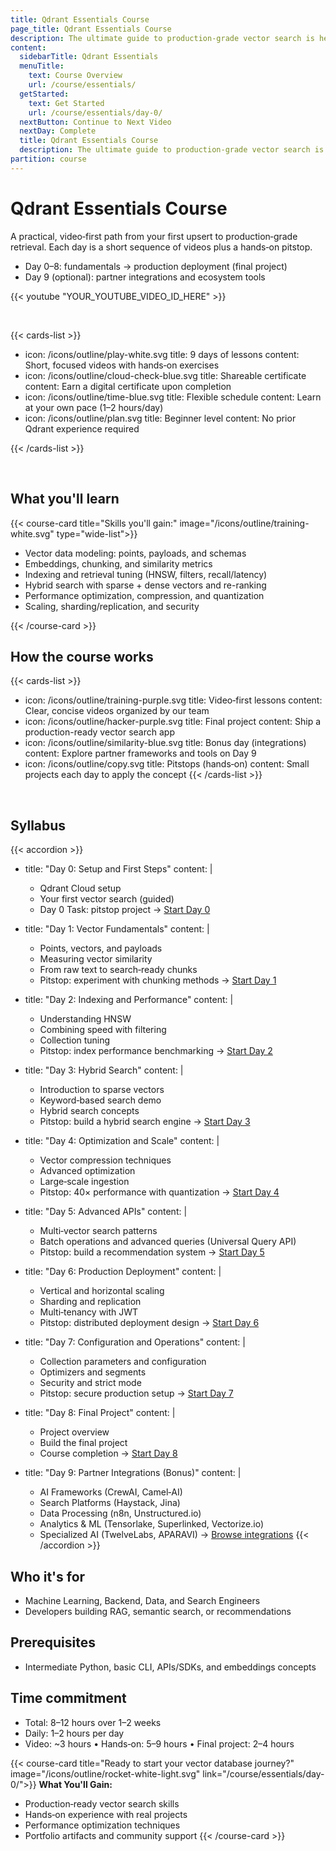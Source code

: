 ```yaml
---
title: Qdrant Essentials Course
page_title: Qdrant Essentials Course
description: The ultimate guide to production-grade vector search is here. And it's free.
content:
  sidebarTitle: Qdrant Essentials
  menuTitle:
    text: Course Overview
    url: /course/essentials/
  getStarted:
    text: Get Started
    url: /course/essentials/day-0/
  nextButton: Continue to Next Video
  nextDay: Complete
  title: Qdrant Essentials Course
  description: The ultimate guide to production-grade vector search is here. And it's free.
partition: course
---
```


# Qdrant Essentials Course

A practical, video‑first path from your first upsert to production‑grade retrieval. Each day is a short sequence of videos plus a hands‑on pitstop.

- Day 0–8: fundamentals → production deployment (final project)
- Day 9 (optional): partner integrations and ecosystem tools

{{< youtube "YOUR_YOUTUBE_VIDEO_ID_HERE" >}}

<br/>


{{< cards-list >}}
- icon: /icons/outline/play-white.svg
  title: 9 days of lessons
  content: Short, focused videos with hands‑on exercises
- icon: /icons/outline/cloud-check-blue.svg
  title: Shareable certificate
  content: Earn a digital certificate upon completion
- icon: /icons/outline/time-blue.svg
  title: Flexible schedule
  content: Learn at your own pace (1–2 hours/day)
- icon: /icons/outline/plan.svg
  title: Beginner level
  content: No prior Qdrant experience required
  
{{< /cards-list >}}

<br/>

## What you'll learn
{{< course-card
 title="Skills you'll gain:"
 image="/icons/outline/training-white.svg"
 type="wide-list">}}

- Vector data modeling: points, payloads, and schemas
- Embeddings, chunking, and similarity metrics
- Indexing and retrieval tuning (HNSW, filters, recall/latency)
- Hybrid search with sparse + dense vectors and re-ranking
- Performance optimization, compression, and quantization
- Scaling, sharding/replication, and security

{{< /course-card >}}

## How the course works


{{< cards-list >}}
- icon: /icons/outline/training-purple.svg
  title: Video‑first lessons
  content: Clear, concise videos organized by our team
- icon: /icons/outline/hacker-purple.svg
  title: Final project
  content: Ship a production-ready vector search app
- icon: /icons/outline/similarity-blue.svg
  title: Bonus day (integrations)
  content: Explore partner frameworks and tools on Day 9 
- icon: /icons/outline/copy.svg
  title: Pitstops (hands‑on)
  content: Small projects each day to apply the concept
{{< /cards-list >}}

<br/>

## Syllabus

{{< accordion >}}
- title: "Day 0: Setup and First Steps"
  content: |
    - Qdrant Cloud setup
    - Your first vector search (guided)
    - Day 0 Task: pitstop project →
    [Start Day 0](/course/essentials/day-0/)

- title: "Day 1: Vector Fundamentals"
  content: |
    - Points, vectors, and payloads
    - Measuring vector similarity
    - From raw text to search‑ready chunks
    - Pitstop: experiment with chunking methods →
    [Start Day 1](/course/essentials/day-1/)

- title: "Day 2: Indexing and Performance"
  content: |
    - Understanding HNSW
    - Combining speed with filtering
    - Collection tuning
    - Pitstop: index performance benchmarking →
    [Start Day 2](/course/essentials/day-2/)

- title: "Day 3: Hybrid Search"
  content: |
    - Introduction to sparse vectors
    - Keyword‑based search demo
    - Hybrid search concepts
    - Pitstop: build a hybrid search engine →
    [Start Day 3](/course/essentials/day-3/)

- title: "Day 4: Optimization and Scale"
  content: |
    - Vector compression techniques
    - Advanced optimization
    - Large‑scale ingestion
    - Pitstop: 40× performance with quantization →
    [Start Day 4](/course/essentials/day-4/)

- title: "Day 5: Advanced APIs"
  content: |
    - Multi‑vector search patterns
    - Batch operations and advanced queries (Universal Query API)
    - Pitstop: build a recommendation system →
    [Start Day 5](/course/essentials/day-5/)

- title: "Day 6: Production Deployment"
  content: |
    - Vertical and horizontal scaling
    - Sharding and replication
    - Multi‑tenancy with JWT
    - Pitstop: distributed deployment design →
    [Start Day 6](/course/essentials/day-6/)

- title: "Day 7: Configuration and Operations"
  content: |
    - Collection parameters and configuration
    - Optimizers and segments
    - Security and strict mode
    - Pitstop: secure production setup →
    [Start Day 7](/course/essentials/day-7/)

- title: "Day 8: Final Project"
  content: |
    - Project overview
    - Build the final project
    - Course completion →
    [Start Day 8](/course/essentials/day-8/)

- title: "Day 9: Partner Integrations (Bonus)"
  content: |
    - AI Frameworks (CrewAI, Camel‑AI)
    - Search Platforms (Haystack, Jina)
    - Data Processing (n8n, Unstructured.io)
    - Analytics & ML (Tensorlake, Superlinked, Vectorize.io)
    - Specialized AI (TwelveLabs, APARAVI) →
    [Browse integrations](/course/essentials/day-9/)
{{< /accordion >}}

## Who it's for

- Machine Learning, Backend, Data, and Search Engineers
- Developers building RAG, semantic search, or recommendations

## Prerequisites

- Intermediate Python, basic CLI, APIs/SDKs, and embeddings concepts

## Time commitment

- Total: 8–12 hours over 1–2 weeks
- Daily: 1–2 hours per day
- Video: ~3 hours • Hands‑on: 5–9 hours • Final project: 2–4 hours

{{< course-card 
 title="Ready to start your vector database journey?"
 image="/icons/outline/rocket-white-light.svg" 
 link="/course/essentials/day-0/">}}
**What You'll Gain:**
- Production‑ready vector search skills
- Hands‑on experience with real projects
- Performance optimization techniques
- Portfolio artifacts and community support
{{< /course-card >}}